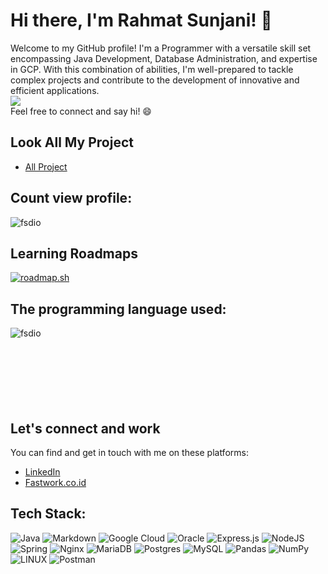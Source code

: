 # Hi there, I'm Rahmat Sunjani! 👋
Welcome to my GitHub profile! I'm a Programmer with a versatile skill set encompassing Java Development, Database Administration, and expertise in GCP. With this combination of abilities, I'm well-prepared to tackle complex projects and contribute to the development of innovative and efficient applications.
</br>
[![](https://img.shields.io/badge/Join_Sponsor-fsdio-8A2BE2)](https://github.com/sponsors/fsdio)
</br>
Feel free to connect and say hi! 😄

## Look All My Project
- [All Project](https://github.com/fsdio?tab=projects)

## Count view profile:
<p align="left"><img src="https://komarev.com/ghpvc/?username=fsdio&label=Profile%20views&color=0e75b6&style=flat" alt="fsdio" /></p>

## Learning Roadmaps
[![roadmap.sh](https://roadmap.sh/card/tall/64b3816b9a1017508d2164af?variant=dark&roadmaps=backend%2Cspring-boot)](https://roadmap.sh/u/rahsun)

## The programming language used:
<p><img align="left" src="https://github-readme-stats.vercel.app/api/top-langs?username=fsdio&show_icons=true&locale=en&layout=compact" alt="fsdio" /></p>
</br></br></br></br></br></br></br>

## Let's connect and work
You can find and get in touch with me on these platforms:
- [LinkedIn](https://linkedin.com/in/rahsun)
- [Fastwork.co.id](https://fastwork.id/user/rahsun69)

## Tech Stack:
![Java](https://img.shields.io/badge/java-%23ED8B00.svg?style=flat&logo=java&logoColor=white)
![Markdown](https://img.shields.io/badge/markdown-%23000000.svg?style=flat&logo=markdown&logoColor=white)
![Google Cloud](https://img.shields.io/badge/Google%20Cloud-%234285F4.svg?style=flat&logo=google-cloud&logoColor=white)
![Oracle](https://img.shields.io/badge/Oracle-F80000?style=flat&logo=oracle&logoColor=white)
![Express.js](https://img.shields.io/badge/express.js-%23404d59.svg?style=flat&logo=express&logoColor=%2361DAFB)
![NodeJS](https://img.shields.io/badge/node.js-6DA55F?style=flat&logo=node.js&logoColor=white)
![Spring](https://img.shields.io/badge/spring-%236DB33F.svg?style=flat&logo=spring&logoColor=white)
![Nginx](https://img.shields.io/badge/nginx-%23009639.svg?style=flat&logo=nginx&logoColor=white)
![MariaDB](https://img.shields.io/badge/MariaDB-003545?style=flat&logo=mariadb&logoColor=white)
![Postgres](https://img.shields.io/badge/postgres-%23316192.svg?style=flat&logo=postgresql&logoColor=white)
![MySQL](https://img.shields.io/badge/mysql-%2300f.svg?style=flat&logo=mysql&logoColor=white)
![Pandas](https://img.shields.io/badge/pandas-%23150458.svg?style=flat&logo=pandas&logoColor=white)
![NumPy](https://img.shields.io/badge/numpy-%23013243.svg?style=flat&logo=numpy&logoColor=white)
![LINUX](https://img.shields.io/badge/Linux-FCC624?style=flat&logo=linux&logoColor=black)
![Postman](https://img.shields.io/badge/Postman-FF6C37?style=flat&logo=postman&logoColor=white)
